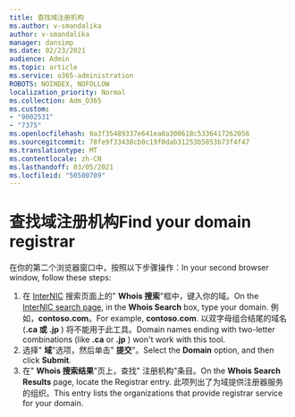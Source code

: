 ```yaml
---
title: 查找域注册机构
ms.author: v-smandalika
author: v-smandalika
manager: dansimp
ms.date: 02/23/2021
audience: Admin
ms.topic: article
ms.service: o365-administration
ROBOTS: NOINDEX, NOFOLLOW
localization_priority: Normal
ms.collection: Adm_O365
ms.custom:
- "9002531"
- "7375"
ms.openlocfilehash: 0a3f35489337e641ea0a300618c5336417262056
ms.sourcegitcommit: 78fe9f33438cb0c19f0dab31253b5853b73f4f47
ms.translationtype: MT
ms.contentlocale: zh-CN
ms.lasthandoff: 03/05/2021
ms.locfileid: "50500709"
---
```

# <a name="find-your-domain-registrar"></a><span data-ttu-id="baedb-102">查找域注册机构</span><span class="sxs-lookup"><span data-stu-id="baedb-102">Find your domain registrar</span></span>

<span data-ttu-id="baedb-103">在你的第二个浏览器窗口中，按照以下步骤操作：</span><span class="sxs-lookup"><span data-stu-id="baedb-103">In your second browser window, follow these steps:</span></span>

1. <span data-ttu-id="baedb-104">在 [InterNIC](https://lookup.icann.org/) 搜索页面上的" **Whois 搜索**"框中，键入你的域。</span><span class="sxs-lookup"><span data-stu-id="baedb-104">On the [InterNIC search page](https://lookup.icann.org/), in the **Whois Search** box, type your domain.</span></span> <span data-ttu-id="baedb-105">例如，**contoso.com**。</span><span class="sxs-lookup"><span data-stu-id="baedb-105">For example, **contoso.com**.</span></span> <span data-ttu-id="baedb-106">以双字母组合结尾的域名 (**.ca 或** **.jp** ) 将不能用于此工具。</span><span class="sxs-lookup"><span data-stu-id="baedb-106">Domain names ending with two-letter combinations (like **.ca** or **.jp** ) won't work with this tool.</span></span>
2. <span data-ttu-id="baedb-107">选择" **域**"选项，然后单击" **提交**"。</span><span class="sxs-lookup"><span data-stu-id="baedb-107">Select the **Domain** option, and then click **Submit**.</span></span>
3. <span data-ttu-id="baedb-108">在" **Whois 搜索结果**"页上，查找" 注册机构"条目。</span><span class="sxs-lookup"><span data-stu-id="baedb-108">On the **Whois Search Results** page, locate the Registrar entry.</span></span> <span data-ttu-id="baedb-109">此项列出了为域提供注册器服务的组织。</span><span class="sxs-lookup"><span data-stu-id="baedb-109">This entry lists the organizations that provide registrar service for your domain.</span></span>
